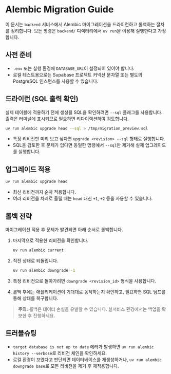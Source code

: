 # Alembic Migration Guide

이 문서는 `backend` 서비스에서 Alembic 마이그레이션을 드라이런하고 롤백하는 절차를 정리합니다. 모든 명령은 `backend/` 디렉터리에서 `uv run`을 이용해 실행한다고 가정합니다.

## 사전 준비

- `.env` 또는 실행 환경에 `DATABASE_URL`이 설정되어 있어야 합니다.
- 로컬 테스트용으로는 Supabase 프로젝트 커넥션 문자열 또는 별도의 PostgreSQL 인스턴스를 사용할 수 있습니다.

## 드라이런 (SQL 출력 확인)

실제 테이블에 적용하기 전에 생성될 SQL을 확인하려면 `--sql` 플래그를 사용합니다. 출력은 터미널에 표시되므로 필요하면 리다이렉션하여 검토합니다.

```bash
uv run alembic upgrade head --sql > /tmp/migration_preview.sql
```

- 특정 리비전만 미리 보고 싶다면 `upgrade <revision> --sql` 형태로 실행합니다.
- SQL을 검토한 후 문제가 없다면 동일한 명령에서 `--sql`만 제거해 실제 업그레이드를 실행합니다.

## 업그레이드 적용

```bash
uv run alembic upgrade head
```

- 최신 리비전까지 순차 적용합니다.
- 여러 리비전을 차례로 올릴 때는 `head` 대신 `+1`, `+2` 등을 사용할 수 있습니다.

## 롤백 전략

마이그레이션 적용 후 문제가 발견되면 아래 순서로 롤백합니다.

1. 마지막으로 적용한 리비전을 확인합니다.

   ```bash
   uv run alembic current
   ```

2. 직전 상태로 되돌립니다.

   ```bash
   uv run alembic downgrade -1
   ```

3. 특정 리비전으로 돌아가려면 `downgrade <revision_id>` 형식을 사용합니다.

4. 롤백 후에는 애플리케이션이 기대대로 동작하는지 확인하고, 필요하면 SQL 덤프를 통해 상태를 복구합니다.

> **주의:** 롤백은 데이터 손실을 유발할 수 있습니다. 실서비스 환경에서는 백업을 확보한 후 진행하세요.

## 트러블슈팅

- `target database is not up to date` 에러가 발생하면 `uv run alembic history --verbose`로 리비전 체인을 확인하세요.
- 로컬 환경이 꼬였다고 판단되면 데이터베이스를 재생성하거나, `uv run alembic downgrade base`로 모든 리비전을 제거 후 재적용합니다.
